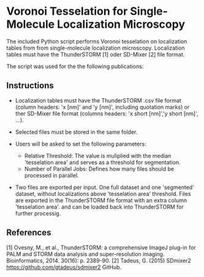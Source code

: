 Voronoi Tesselation for Single-Molecule Localization Microscopy
==========

The included Python script performs Voronoi tesselation on localization tables from from single-molecule localization microscopy.
Localization tables must have the ThunderSTORM [1] oder SD-Mixer [2] file format.

The script was used for the the following publications:



Instructions
-------
- Localization tables must have the ThunderSTORM .csv file format (column headers: 'x [nm]' and 'y [nm]', including quotation marks) or ther SD-Mixer file format (columns headers: 'x short [nm]','y short [nm]', ...).
- Selected files must be stored in the same folder.
- Users will be asked to set the following parameters:
    - Relative Threshold: The value is muliplied with the median 'tesselation area' and serves as a threshold for segmentation.
    - Number of Parallel Jobs: Defines how many files should be processed in parallel.
  
- Two files are exported per input. One full dataset and one 'segmented' dataset, without localizations above 'tesselation area' threshold. Files are exported in the ThunderSTORM file format with an extra column 'tesselation area'. and can be loaded back into ThunderSTORM for further processig.


References
-------
[1] Ovesny, M., et al., ThunderSTORM: a comprehensive ImageJ plug-in for PALM and STORM data analysis and super-resolution imaging. Bioinformatics, 2014. 30(16): p. 2389-90. 
[2] Tadeus, G. (2015) SDmixer2 https://github.com/gtadeus/sdmixer2 GitHub. 
